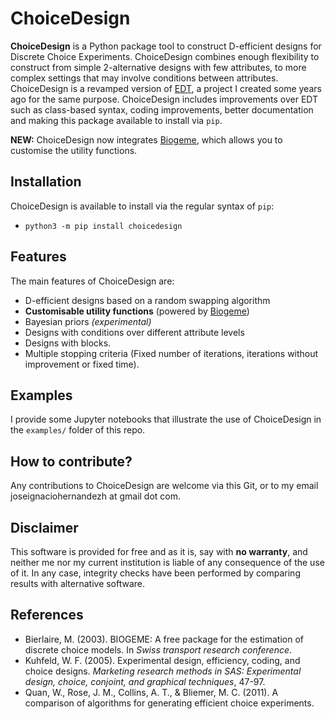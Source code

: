 # ChoiceDesign

**ChoiceDesign** is a Python package tool to construct D-efficient designs for Discrete Choice Experiments. ChoiceDesign combines enough flexibility to construct from simple 2-alternative designs with few attributes, to more complex settings that may involve conditions between attributes. ChoiceDesign is a revamped version of [EDT](https://github.com/ighdez/EDT), a project I created some years ago for the same purpose. ChoiceDesign includes improvements over EDT such as class-based syntax, coding improvements, better documentation and making this package available to install via `pip`.

**NEW:** ChoiceDesign now integrates [Biogeme](https://biogeme.epfl.ch/), which allows you to customise the utility functions.

## Installation

ChoiceDesign is available to install via the regular syntax of `pip`:

* ``python3 -m pip install choicedesign``

## Features

The main features of ChoiceDesign are:

* D-efficient designs based on a random swapping algorithm
* **Customisable utility functions** (powered by [Biogeme](https://biogeme.epfl.ch/))
* Bayesian priors *(experimental)*
* Designs with conditions over different attribute levels
* Designs with blocks.
* Multiple stopping criteria (Fixed number of iterations, iterations without improvement or fixed time).

## Examples

I provide some Jupyter notebooks that illustrate the use of ChoiceDesign in the `examples/` folder of this repo.

## How to contribute?
Any contributions to ChoiceDesign are welcome via this Git, or to my email joseignaciohernandezh at gmail dot com.

## Disclaimer

This software is provided for free and as it is, say with **no warranty**, and neither me nor my current institution is liable of any consequence of the use of it. In any case, integrity checks have been performed by comparing results with alternative software.

## References
* Bierlaire, M. (2003). BIOGEME: A free package for the estimation of discrete choice models. In *Swiss transport research conference*.
* Kuhfeld, W. F. (2005). Experimental design, efficiency, coding, and choice designs. *Marketing research methods in SAS: Experimental design, choice, conjoint, and graphical techniques*, 47-97.
* Quan, W., Rose, J. M., Collins, A. T., & Bliemer, M. C. (2011). A comparison of algorithms for generating efficient choice experiments.